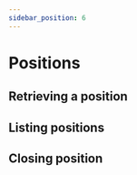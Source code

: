 ```yaml
---
sidebar_position: 6
---
```



# Positions


## Retrieving a position


## Listing positions


## Closing position